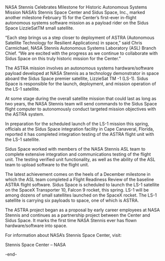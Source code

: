 NASA Stennis Celebrates Milestone for Historic Autonomous Systems Mission 
 NASA’s Stennis Space Center and Sidus Space, Inc., marked another milestone February 15 for the Center’s first-ever in-flight autonomous systems software mission as a payload rider on the Sidus Space LizzieSatTM small satellite.

“Each step brings us a step closer to deployment of ASTRA (Autonomous Satellite Technology for Resilient Applications) in space,” said Chris Carmichael, NASA Stennis Autonomous Systems Laboratory (ASL) Branch Chief. “We are excited with the progress as we continue to collaborate with Sidus Space on this truly historic mission for the Center.”

The ASTRA mission involves an autonomous systems hardware/software payload developed at NASA Stennis as a technology demonstrator in space aboard the Sidus Space premier satellite, LizzieSat TM -1 (LS-1). Sidus Space is responsible for the launch, deployment, and mission operation of the LS-1 satellite.

At some stage during the overall satellite mission that could last as long as two years, the NASA Stennis team will send commands to the Sidus Space flight computer to autonomously conduct targeted mission objectives with the ASTRA system.

In preparation for the scheduled launch of the LS-1 mission this spring, officials at the Sidus Space integration facility in Cape Canaveral, Florida, reported it has completed integration testing of the ASTRA flight unit with the LS-1 satellite.

Sidus Space worked with members of the NASA Stennis ASL team to complete extensive integration and communications testing of the flight unit. The testing verified unit functionality, as well as the ability of the ASL team to upload software to the flight unit.

The latest achievement comes on the heels of a December milestone in which the ASL team completed a Flight Readiness Review of the baseline ASTRA flight software. Sidus Space is scheduled to launch the LS-1 satellite on the SpaceX Transporter 10, Falcon 9 rocket, this spring. LS-1 will be among dozens of small satellites launched on the SpaceX rocket. The LS-1 satellite is carrying six payloads to space, one of which is ASTRA.

The ASTRA project began as a proposal by early career employees at NASA Stennis and continues as a partnership project between the Center and Sidus Space. It marks the first time NASA Stennis ever has flown hardware/software into space.

For information about NASA’s Stennis Space Center, visit:

Stennis Space Center – NASA

-end-